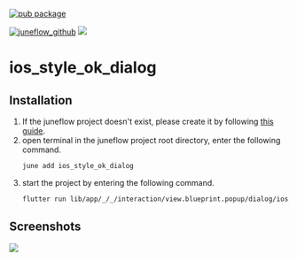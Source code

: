 [![pub package](https://img.shields.io/pub/v/ios_style_ok_dialog.svg)](https://pub.dartlang.org/packages/ios_style_ok_dialog)

[![juneflow_github](https://img.shields.io/badge/Juneflow-GitHub-181717?style=for-the-badge&logo=github)](https://github.com/melodysdreamj/juneflow)
[![](https://img.shields.io/badge/View-Hub-007bff?style=for-the-badge&logo=flutter)](https://view.juneflow.org/)

# ios_style_ok_dialog

##  Installation
1. If the juneflow project doesn't exist, please create it by following [this guide](https://doc.juneflow.org/).
2. open terminal in the juneflow project root directory, enter the following command.
    ```bash
    june add ios_style_ok_dialog
    ```
3. start the project by entering the following command.
    ```bash
    flutter run lib/app/_/_/interaction/view.blueprint.popup/dialog/ios_style_ok_dialog/_/view.dart -d chrome
    ```

## Screenshots
![](https://github.com/juneview-songdo/ios_style_ok_dialog/assets/21379657/68b1d1c7-28d2-4a0d-9db7-8fb570cbefc2)

